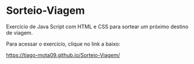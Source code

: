 # Sorteio-Viagem
Exercício de Java Script com HTML e CSS para sortear um próximo destino de viagem.

Para acessar o exercício, clique no link a baixo:

https://tiago-mota09.github.io/Sorteio-Viagem/
